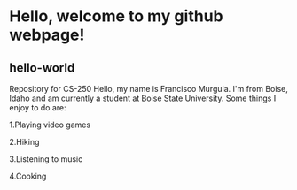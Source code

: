 # **Hello, welcome to my github webpage!**
## hello-world
Repository for CS-250
Hello, my name is Francisco Murguia. I'm from Boise, Idaho and am currently a student at Boise State University.
Some things I enjoy to do are:

1.Playing video games

2.Hiking

3.Listening to music

4.Cooking

